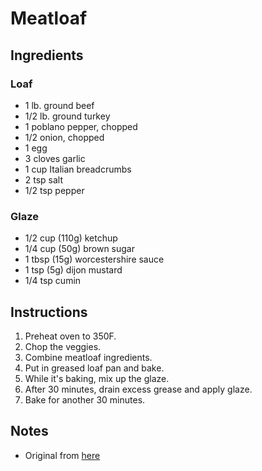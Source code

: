 # Meatloaf

## Ingredients 

### Loaf
- 1 lb. ground beef
- 1/2 lb. ground turkey
- 1 poblano pepper, chopped
- 1/2 onion, chopped
- 1 egg
- 3 cloves garlic
- 1 cup Italian breadcrumbs
- 2 tsp salt
- 1/2 tsp pepper

### Glaze
- 1/2 cup (110g) ketchup
- 1/4 cup (50g) brown sugar
- 1 tbsp (15g) worcestershire sauce
- 1 tsp (5g) dijon mustard
- 1/4 tsp cumin

## Instructions
1. Preheat oven to 350F.
2. Chop the veggies.
3. Combine meatloaf ingredients.
4. Put in greased loaf pan and bake.
5. While it's baking, mix up the glaze.
6. After 30 minutes, drain excess grease and apply glaze.
7. Bake for another 30 minutes.

## Notes
- Original from [here](https://www.webtoons.com/en/tiptoon/cooking-comically/ep-48-it/viewer?title_no=622&episode_no=48)
